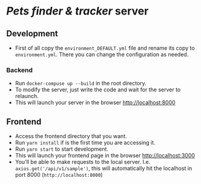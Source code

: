 # *Pets finder & tracker* server

## Development
* First of all copy the `environment_DEFAULT.yml` file and rename its copy to `environment.yml`. There you can change the configuration as needed.

### Backend
* Run `docker-compuse up --build` in the root directory.
* To modify the server, just write the code and wait for the server to relaunch.
* This will launch your server in the browser [http://localhost:8000](http://localhost:8000)

## Frontend
* Access the frontend directory that you want.
* Run `yarn install` if is the first time you are accessing it.
* Run `yarn start` to start development.
* This will launch your frontend page in the browser [http://localhost:3000](http://localhost:3000)
* You'll be able to make requests to the local server. I.e. `axios.get('/api/v1/sample')`, this will automatically hit the localhost in port 8000 (`http://localhost:8000`)